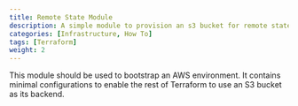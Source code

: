```yaml
---
title: Remote State Module
description: A simple module to provision an s3 bucket for remote state.
categories: [Infrastructure, How To]
tags: [Terraform]
weight: 2
---
```


This module should be used to bootstrap an AWS environment. It contains minimal
configurations to enable the rest of Terraform to use an S3 bucket as its 
backend.
